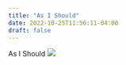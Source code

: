 ```yaml
---
title: "As I Should"
date: 2022-10-25T11:56:11-04:00
draft: false
---
```

As I Should
![](/ima_469b8de.jpeg)